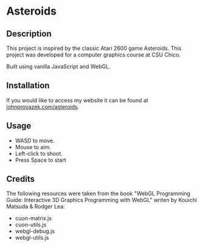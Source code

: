 ﻿# Asteroids

## Description

This project is inspired by the classic Atari 2600 game Asteroids.
This project was developed for a computer graphics course at CSU Chico. 

Built using vanilla JavaScript and WebGL.

## Installation

If you would like to access my website it can be found at [johnprovazek.com/asteroids](https://www.johnprovazek.com/asteroids).

## Usage

- WASD to move.
- Mouse to aim.
- Left-click to shoot.
- Press Space to start

## Credits

The following resources were taken from the book "WebGL Programming
Guide: Interactive 3D Graphics Programming with WebGL" writen by Kouichi Matsuda
& Rodger Lea:

- cuon-matrix.js
- cuon-utils.js
- webgl-debug.js
- webgl-utils.js